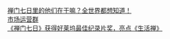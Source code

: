   
[禅门七日里的他们在干嘛？全世界都想知道！](http://www.dianyue.me/archives/597/vcrj2js9rx5jrncm/)  
[市场运营群](http://www.dianyue.me/archives/117/3x1muglgqd04ucxm/)  
[《禅门七日》获得好莱坞最佳纪录片奖，亮点《生活禅》](http://www.dianyue.me/archives/382/zgm4h78lizmsxhfk/)